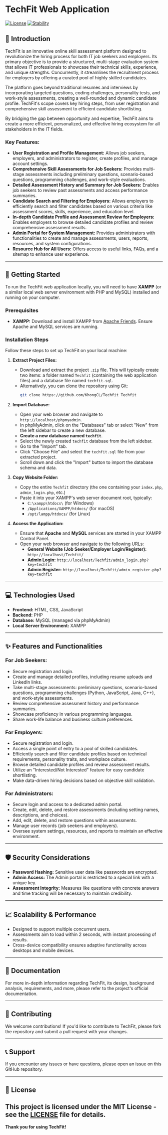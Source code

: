 # TechFit Web Application

[![License](https://img.shields.io/badge/License-MIT-blue.svg)](https://opensource.org/licenses/MIT)
[![Stability](https://img.shields.io/badge/stability-stable-green.svg)](https://www.your-license-link-here.com) 
## 🌟 Introduction

TechFit is an innovative online skill assessment platform designed to revolutionize the hiring process for both IT job seekers and employers. Its primary objective is to provide a structured, multi-stage evaluation system that allows IT professionals to showcase their technical skills, experience, and unique strengths. Concurrently, it streamlines the recruitment process for employers by offering a curated pool of highly skilled candidates.

The platform goes beyond traditional resumes and interviews by incorporating targeted questions, coding challenges, personality tests, and work-style assessments, creating a well-rounded and dynamic candidate profile. TechFit's scope covers key hiring steps, from user registration and comprehensive skill assessment to efficient candidate shortlisting.

By bridging the gap between opportunity and expertise, TechFit aims to create a more efficient, personalized, and effective hiring ecosystem for all stakeholders in the IT fields.

### Key Features:

* **User Registration and Profile Management:** Allows job seekers, employers, and administrators to register, create profiles, and manage account settings.
* **Comprehensive Skill Assessments for Job Seekers:** Provides multi-stage assessments including preliminary questions, scenario-based questions, programming challenges, and work-style evaluations.
* **Detailed Assessment History and Summary for Job Seekers:** Enables job seekers to review past assessments and access performance summaries.
* **Candidate Search and Filtering for Employers:** Allows employers to efficiently search and filter candidates based on various criteria like assessment scores, skills, experience, and education level.
* **In-depth Candidate Profile and Assessment Review for Employers:** Enables employers to browse detailed candidate profiles and review comprehensive assessment results.
* **Admin Portal for System Management:** Provides administrators with functionalities to create and manage assessments, users, reports, resources, and system configurations.
* **Resource Hub for All Users:** Offers access to useful links, FAQs, and a sitemap to enhance user experience.

---

## 🚀 Getting Started

To run the TechFit web application locally, you will need to have **XAMPP** (or a similar local web server environment with PHP and MySQL) installed and running on your computer.

### Prerequisites

* **XAMPP:** Download and install XAMPP from [Apache Friends](https://www.apachefriends.org/index.html). Ensure Apache and MySQL services are running.

### Installation Steps

Follow these steps to set up TechFit on your local machine:

1.  **Extract Project Files:**
    * Download and extract the project `.zip` file. This will typically create two items: a folder named `Techfit` (containing the web application files) and a database file named `techfit.sql`.
    * Alternatively, you can clone the repository using Git:
        ```bash
        git clone https://github.com/KhongCL/Techfit Techfit
        ```

2.  **Import Database:**
    * Open your web browser and navigate to `http://localhost/phpmyadmin`.
    * In phpMyAdmin, click on the "Databases" tab or select "New" from the left sidebar to create a new database.
    * **Create a new database named `techfit`**.
    * Select the newly created `techfit` database from the left sidebar.
    * Go to the "Import" tab.
    * Click "Choose File" and select the `techfit.sql` file from your extracted project.
    * Scroll down and click the "Import" button to import the database schema and data.

3.  **Copy Website Folder:**
    * Copy the entire `Techfit` directory (the one containing your `index.php`, `admin_login.php`, etc.)
    * Paste it into your XAMPP's web server document root, typically:
        * `C:\xampp\htdocs\` (for Windows)
        * `/Applications/XAMPP/htdocs/` (for macOS)
        * `/opt/lampp/htdocs/` (for Linux)

4.  **Access the Application:**
    * Ensure that **Apache** and **MySQL** services are started in your XAMPP Control Panel.
    * Open your web browser and navigate to the following URLs:
        * **General Website (Job Seeker/Employer Login/Register):**
            `http://localhost/Techfit/`
        * **Admin Login:**
            `http://localhost/Techfit/admin_login.php?key=techfit`
        * **Admin Register:**
            `http://localhost/Techfit/admin_register.php?key=techfit`

---

## 💻 Technologies Used

* **Frontend:** HTML, CSS, JavaScript
* **Backend:** PHP
* **Database:** MySQL (managed via phpMyAdmin)
* **Local Server Environment:** XAMPP

---

## ✨ Features and Functionalities

### For Job Seekers:
* Secure registration and login.
* Create and manage detailed profiles, including resume uploads and LinkedIn links.
* Take multi-stage assessments: preliminary questions, scenario-based questions, programming challenges (Python, JavaScript, Java, C++), and work-style assessments.
* Review comprehensive assessment history and performance summaries.
* Showcase proficiency in various programming languages.
* Share work-life balance and business culture preferences.

### For Employers:
* Secure registration and login.
* Access a single point of entry to a pool of skilled candidates.
* Efficiently search and filter candidate profiles based on technical requirements, personality traits, and workplace culture.
* Browse detailed candidate profiles and review assessment results.
* Utilize an "Interested/Not Interested" feature for easy candidate shortlisting.
* Make data-driven hiring decisions based on objective skill validation.

### For Administrators:
* Secure login and access to a dedicated admin portal.
* Create, edit, delete, and restore assessments (including setting names, descriptions, and choices).
* Add, edit, delete, and restore questions within assessments.
* Manage user records (job seekers and employers).
* Oversee system settings, resources, and reports to maintain an effective environment.

---

## 🛡️ Security Considerations

* **Password Hashing:** Sensitive user data like passwords are encrypted.
* **Admin Access:** The Admin portal is restricted to a special link with a unique key.
* **Assessment Integrity:** Measures like questions with concrete answers and time tracking will be necessary to maintain credibility.

---

## 📈 Scalability & Performance

* Designed to support multiple concurrent users.
* Assessments aim to load within 2 seconds, with instant processing of results.
* Cross-device compatibility ensures adaptive functionality across desktops and mobile devices.

---

## 📄 Documentation

For more in-depth information regarding TechFit, its design, background analysis, requirements, and more, please refer to the project's official documentation.

---

## 🤝 Contributing

We welcome contributions! If you'd like to contribute to TechFit, please fork the repository and submit a pull request with your changes.

---

## 📞 Support

If you encounter any issues or have questions, please open an issue on this GitHub repository.

---

## 📜 License

This project is licensed under the MIT License - see the [LICENSE](LICENSE) file for details.
---

**Thank you for using TechFit!**
